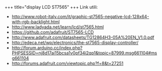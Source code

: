 +++
title="display LCD ST7565"
+++
Link utili:

-   <http://www.robot-italy.com/it/graphic-st7565-negative-lcd-128x64-with-rgb-backlight.html>
-   <http://www.ladyada.net/learn/lcd/st7565.html>
-   <https://github.com/adafruit/ST7565-LCD>
-   <http://www.adafruit.com/datasheets/TG12864H3-05A%20EN_V1.0.pdf>
-   <http://edeca.net/wp/electronics/the-st7565-display-controller/>
-   <http://forum.arduino.cc/index.php?PHPSESSID=nj8d17ai15bcsa1v0pf34i2qp1&topic=87999.msg661104#msg661104>
-   <http://forums.adafruit.com/viewtopic.php?f=8&t=27251>
